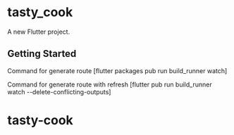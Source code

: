 # tasty_cook

A new Flutter project.

## Getting Started

Command for generate route
[flutter packages pub run build_runner watch]

Command for generate route with refresh
[flutter pub run build_runner watch --delete-conflicting-outputs]
# tasty-cook
